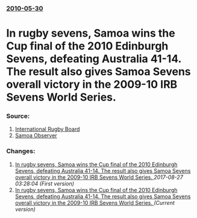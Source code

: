 ### [2010-05-30](/news/2010/05/30/index.md)

# In rugby sevens, Samoa wins the Cup final of the 2010 Edinburgh Sevens, defeating Australia 41-14. The result also gives Samoa Sevens overall victory in the 2009-10 IRB Sevens World Series. 




### Source:

1. [International Rugby Board](http://www.irb.com/irbsevens/edition=10/news/newsid=2037818.html#samoa+edinburgh+sevens+world+series)
2. [Samoa Observer](http://pidp.eastwestcenter.org/pireport/2010/June/06-01-01.htm)

### Changes:

1. [In rugby sevens, Samoa wins the Cup final of the 2010 Edinburgh Sevens, defeating Australia 41-14. The result also gives Samoa Sevens overall victory in the 2009-10 IRB Sevens World Series. ](/news/2010/05/30/in-rugby-sevens-samoa-wins-the-cup-final-of-the-2010-edinburgh-sevens-defeating-australia-41-14-the-result-also-gives-samoa-sevens-over.md) _2017-08-27 03:28:04 (First version)_
1. [In rugby sevens, Samoa wins the Cup final of the 2010 Edinburgh Sevens, defeating Australia 41-14. The result also gives Samoa Sevens overall victory in the 2009-10 IRB Sevens World Series. ](/news/2010/05/30/in-rugby-sevens-samoa-wins-the-cup-final-of-the-2010-edinburgh-sevens-defeating-australia-41a14-the-result-also-gives-samoa-sevens-over.md) _(Current version)_
